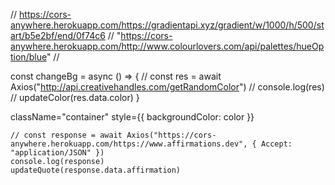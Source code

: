  // https://cors-anywhere.herokuapp.com/https://gradientapi.xyz/gradient/w/1000/h/500/start/b5e2bf/end/0f74c6
    // "https://cors-anywhere.herokuapp.com/http://www.colourlovers.com/api/palettes/hueOption/blue"
    // 



  const changeBg = async () => {
    // const res = await Axios("http://api.creativehandles.com/getRandomColor")
    // console.log(res)
    // updateColor(res.data.color)
  }

  className="container" style={{ backgroundColor: color }}




    // const response = await Axios("https://cors-anywhere.herokuapp.com/https://www.affirmations.dev", { Accept: "application/JSON" })
    console.log(response)
    updateQuote(response.data.affirmation)